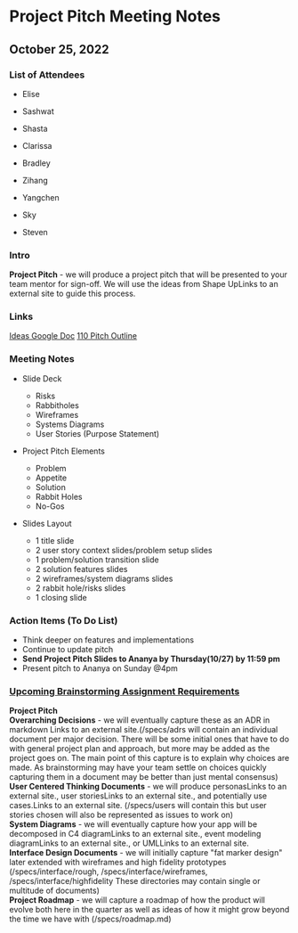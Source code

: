 # Project Pitch Meeting Notes
## October 25, 2022

### List of Attendees
- Elise
- Sashwat
- Shasta
- Clarissa
- Bradley
- Zihang
- Yangchen

- Sky
- Steven

### Intro
**Project Pitch** - we will produce a project pitch that will be presented to your team mentor for sign-off.  We will use the ideas from Shape UpLinks to an external site to guide this process.

### Links
[Ideas Google Doc](https://docs.google.com/document/d/1m-2IGdsG13hjMRJtybgKpfcmRnfMunZDCUfZQRQ_9lY/edit?usp=sharing)
[110 Pitch Outline](https://docs.google.com/document/d/1JXGjhLdT3jHvZhBXj8nSr52KK9x882rz6ZeumOR1qfg/edit?usp=sharing)

### Meeting Notes
* Slide Deck
  *  Risks
  *  Rabbitholes
  *  Wireframes
  *  Systems Diagrams
  *  User Stories (Purpose Statement)
* Project Pitch Elements
  *  Problem
  *  Appetite
  *  Solution
  *  Rabbit Holes
  *  No-Gos

* Slides Layout
  * 1 title slide
  * 2 user story context slides/problem setup slides
  * 1 problem/solution transition slide
  * 2 solution features slides
  * 2 wireframes/system diagrams slides
  * 2 rabbit hole/risks slides
  * 1 closing slide


### Action Items (To Do List)
- Think deeper on features and implementations
- Continue to update pitch
- **Send Project Pitch Slides to Ananya by Thursday(10/27) by 11:59 pm**
- Present pitch to Ananya on Sunday @4pm

### [Upcoming Brainstorming Assignment Requirements](https://canvas.ucsd.edu/courses/39754/assignments/526057)
**Project Pitch**\
**Overarching Decisions** - we will eventually capture these as an ADR in markdown Links to an external site.(/specs/adrs will contain an individual document per major decision.  There will be some initial ones that have to do with general project plan and approach, but more may be added as the project goes on.  The main point of this capture is to explain why choices are made.  As brainstorming may have your team settle on choices quickly capturing them in a document may be better than just mental consensus) \
**User Centered Thinking Documents** - we will produce personasLinks to an external site., user storiesLinks to an external site., and potentially use cases.Links to an external site. (/specs/users will contain this but user stories chosen will also be represented as issues to work on)\
**System Diagrams** - we will eventually capture how your app will be decomposed in C4 diagramLinks to an external site., event modeling diagramLinks to an external site., or UMLLinks to an external site. \
**Interface Design Documents** - we will initially capture "fat marker design" later extended with wireframes and high fidelity prototypes (/specs/interface/rough, /specs/interface/wireframes, /specs/interface/highfidelity  These directories may contain single or multitude of documents)\
**Project Roadmap** - we will capture a roadmap of how the product will evolve both here in the quarter as well as ideas of how it might grow beyond the time we have with  (/specs/roadmap.md)
